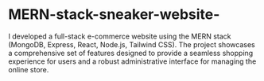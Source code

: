 # MERN-stack-sneaker-website-
I developed a full-stack e-commerce website using the MERN stack (MongoDB, Express, React, Node.js, Tailwind CSS). The project showcases a comprehensive set of features designed to provide a seamless shopping experience for users and a robust administrative interface for managing the online store.

